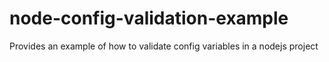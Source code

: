 # node-config-validation-example
Provides an example of how to validate config variables in a nodejs project
